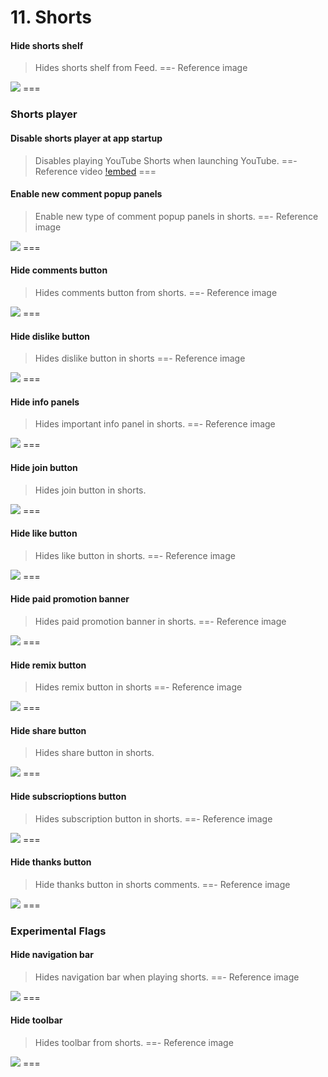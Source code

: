 # 11. Shorts

#### Hide shorts shelf
>Hides shorts shelf from Feed.
==- Reference image
<img src="https://raw.githubusercontent.com/kazimmt/RVX-Features/website/assets/youtube/shorts/Hide-shorts-shelf.jpg">
===

### Shorts player

#### Disable shorts player at app startup
>Disables playing YouTube Shorts when launching YouTube.
==- Reference video
[!embed](https://github.com/kazimmt/RVX-Features/assets/82371061/9e0dcdfd-fe78-44c5-bc23-8a1b22011413)
===

#### Enable new comment popup panels
>Enable new type of comment popup panels in shorts.
==- Reference image
<img src="https://raw.githubusercontent.com/kazimmt/RVX-Features/website/assets/youtube/shorts/Enable-new-comment-popup-panel.jpg" >
===

#### Hide comments button
>Hides comments button from shorts.
==- Reference image
<img src="https://raw.githubusercontent.com/kazimmt/RVX-Features/website/assets/youtube/shorts/Hide-comments-button.jpg">
===

#### Hide dislike button
>Hides dislike button in shorts
==- Reference image
<img src="https://raw.githubusercontent.com/kazimmt/RVX-Features/website/assets/youtube/shorts/Hide-dislike-button.jpg">
===

#### Hide info panels
>Hides important info panel in shorts.
==- Reference image
<img src="https://raw.githubusercontent.com/kazimmt/RVX-Features/website/assets/youtube/shorts/Hide-info-panels.jpg">
===

#### Hide join button
>Hides join button in shorts.
<img src="https://raw.githubusercontent.com/kazimmt/RVX-Features/website/assets/youtube/shorts/Hide-join-button.jpg">
===

#### Hide like button
>Hides like button in shorts.
==- Reference image
<img src="https://raw.githubusercontent.com/kazimmt/RVX-Features/website/assets/youtube/shorts/Hide-like-button.jpg">
===

#### Hide paid promotion banner
>Hides paid promotion banner in shorts.
==- Reference image
<img src="https://raw.githubusercontent.com/kazimmt/RVX-Features/website/assets/youtube/shorts/Hide-paid-promotion-banner.jpg">
===

#### Hide remix button
>Hides remix button in shorts
==- Reference image
<img src="https://raw.githubusercontent.com/kazimmt/RVX-Features/website/assets/youtube/shorts/Hide-remix-button.jpg">
===

#### Hide share button
>Hides share button in shorts.
<img src="https://raw.githubusercontent.com/kazimmt/RVX-Features/website/assets/youtube/shorts/Hide-share-button.jpg">
===

#### Hide subscrioptions button
>Hides subscription button in shorts.
==- Reference image
<img src="https://raw.githubusercontent.com/kazimmt/RVX-Features/website/assets/youtube/shorts/Hide-subscription-button.jpg">
===

#### Hide thanks button
>Hide thanks button in shorts comments.
==- Reference image
<img src="https://raw.githubusercontent.com/kazimmt/RVX-Features/website/assets/youtube/shorts/Hide-thanks-button.jpg">
===

### Experimental Flags

#### Hide navigation bar
>Hides navigation bar when playing shorts.
==- Reference image
<img src="https://raw.githubusercontent.com/kazimmt/RVX-Features/website/assets/youtube/shorts/Hide-navigation-bar.jpg">
===

#### Hide toolbar
>Hides toolbar from shorts.
==- Reference image
<img src="https://raw.githubusercontent.com/kazimmt/RVX-Features/website/assets/youtube/shorts/Hide-toolbar.jpg">
===